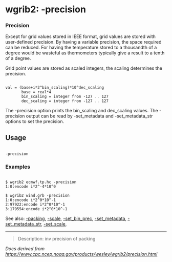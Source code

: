 # wgrib2: -precision

### Precision

Except for grid values stored in IEEE format, grid values are
stored with user-defined precision. By having a variable precision,
the space required can be reduced. For having the temperature
stored to a thousandth of a degree would be wasteful as thermometers
typically give a result to a tenth of a degree.

Grid point values are stored as scaled integers, the scaling
determines the precision.

```

val = (base+i*2^bin_scaling)*10^dec_scaling
       base = real*4
       bin_scaling = integer from -127 .. 127
       dec_scaling = integer from -127 .. 127

```

The -precision option prints the bin_scaling
and dec_scaling values.
The -precision output can be read by
-set_metadata and
-set_metadata_str options to set the precision.

## Usage

```

-precision

```

### Examples

```

$ wgrib2 ecmwf.tp.hc -precision
1:0:encode i*2^-4*10^0

$ wgrib2 wind.grb -precision
1:0:encode i*2^0*10^-1
2:97922:encode i*2^0*10^-1
3:179554:encode i*2^0*10^-1

```

See also:
[-packing](./packing.md),
[-scale](./scale.md),
[-set_bin_prec](./set_bin_prec.md),
[-set_metadata](./set_metadata.md),
[-set_metadata_str](./set_metadata_str.md),
[-set_scale](./set_scale.md),

---

> Description: inv precision of packing

_Docs derived from <https://www.cpc.ncep.noaa.gov/products/wesley/wgrib2/precision.html>_
